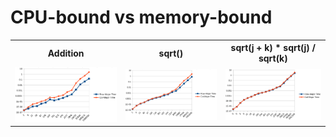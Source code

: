 # CPU-bound vs memory-bound

  <table>
  <tr>
    <th>Addition</th>
    <th>sqrt()</th>
    <th>sqrt(j + k) * sqrt(j) / sqrt(k)</th>    
  </tr>
  <tr>
    <td><img src="./assets/1st-results.png" /></td>
    <td><img src="./assets/2nd-results.png" /></td>
    <td><img src="./assets/3rd-results.png" /></td>
  </tr>
 </table>
